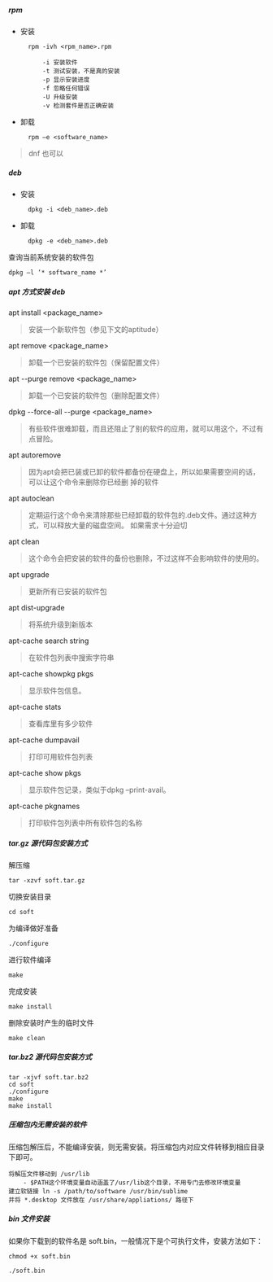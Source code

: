 ##### rpm

- 安装

        rpm -ivh <rpm_name>.rpm

            -i 安装软件
            -t 测试安装，不是真的安装
            -p 显示安装进度
            -f 忽略任何错误
            -U 升级安装
            -v 检测套件是否正确安装

- 卸载

        rpm –e <software_name>

> dnf 也可以

##### deb

- 安装

        dpkg -i <deb_name>.deb

- 卸载

        dpkg -e <deb_name>.deb

查询当前系统安装的软件包

    dpkg –l ‘* software_name *’

##### apt 方式安装 deb

apt install <package_name>
> 安装一个新软件包（参见下文的aptitude）

apt remove <package_name>
> 卸载一个已安装的软件包（保留配置文件）

apt --purge remove <package_name>
> 卸载一个已安装的软件包（删除配置文件）

dpkg --force-all --purge <package_name> 
> 有些软件很难卸载，而且还阻止了别的软件的应用，就可以用这个，不过有点冒险。

apt autoremove
> 因为apt会把已装或已卸的软件都备份在硬盘上，所以如果需要空间的话，可以让这个命令来删除你已经删
掉的软件

apt autoclean
> 定期运行这个命令来清除那些已经卸载的软件包的.deb文件。通过这种方式，可以释放大量的磁盘空间。
如果需求十分迫切

apt clean
> 这个命令会把安装的软件的备份也删除，不过这样不会影响软件的使用的。

apt upgrade
> 更新所有已安装的软件包

apt dist-upgrade
> 将系统升级到新版本

apt-cache search string
> 在软件包列表中搜索字符串

apt-cache showpkg pkgs
> 显示软件包信息。

apt-cache stats
> 查看库里有多少软件

apt-cache dumpavail
> 打印可用软件包列表

apt-cache show pkgs
> 显示软件包记录，类似于dpkg –print-avail。

apt-cache pkgnames
> 打印软件包列表中所有软件包的名称

##### tar.gz 源代码包安装方式

解压缩

    tar -xzvf soft.tar.gz

切换安装目录

    cd soft

为编译做好准备

    ./configure

进行软件编译

    make

完成安装

    make install

删除安装时产生的临时文件

    make clean

##### tar.bz2 源代码包安装方式

    tar -xjvf soft.tar.bz2
    cd soft
    ./configure
    make
    make install

##### 压缩包内无需安装的软件

压缩包解压后，不能编译安装，则无需安装。将压缩包内对应文件转移到相应目录下即可。

    将解压文件移动到 /usr/lib
        - $PATH这个环境变量自动涵盖了/usr/lib这个目录，不用专门去修改环境变量
    建立软链接 ln -s /path/to/software /usr/bin/sublime
    并将 *.desktop 文件放在 /usr/share/appliations/ 路径下

##### bin 文件安装

如果你下载到的软件名是 soft.bin，一般情况下是个可执行文件，安装方法如下：

    chmod +x soft.bin

    ./soft.bin
